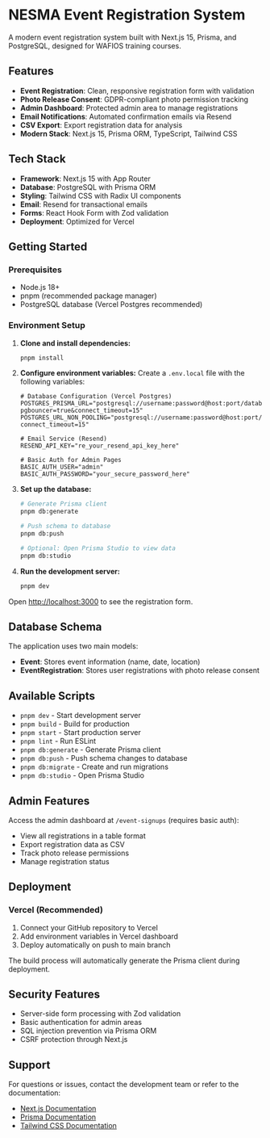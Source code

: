 # NESMA Event Registration System

A modern event registration system built with Next.js 15, Prisma, and PostgreSQL, designed for WAFIOS training courses.

## Features

- **Event Registration**: Clean, responsive registration form with validation
- **Photo Release Consent**: GDPR-compliant photo permission tracking
- **Admin Dashboard**: Protected admin area to manage registrations
- **Email Notifications**: Automated confirmation emails via Resend
- **CSV Export**: Export registration data for analysis
- **Modern Stack**: Next.js 15, Prisma ORM, TypeScript, Tailwind CSS

## Tech Stack

- **Framework**: Next.js 15 with App Router
- **Database**: PostgreSQL with Prisma ORM
- **Styling**: Tailwind CSS with Radix UI components
- **Email**: Resend for transactional emails
- **Forms**: React Hook Form with Zod validation
- **Deployment**: Optimized for Vercel

## Getting Started

### Prerequisites

- Node.js 18+ 
- pnpm (recommended package manager)
- PostgreSQL database (Vercel Postgres recommended)

### Environment Setup

1. **Clone and install dependencies:**
   ```bash
   pnpm install
   ```

2. **Configure environment variables:**
   Create a `.env.local` file with the following variables:
   ```env
   # Database Configuration (Vercel Postgres)
   POSTGRES_PRISMA_URL="postgresql://username:password@host:port/database?pgbouncer=true&connect_timeout=15"
   POSTGRES_URL_NON_POOLING="postgresql://username:password@host:port/database?connect_timeout=15"

   # Email Service (Resend)
   RESEND_API_KEY="re_your_resend_api_key_here"

   # Basic Auth for Admin Pages
   BASIC_AUTH_USER="admin"
   BASIC_AUTH_PASSWORD="your_secure_password_here"
   ```

3. **Set up the database:**
   ```bash
   # Generate Prisma client
   pnpm db:generate
   
   # Push schema to database
   pnpm db:push
   
   # Optional: Open Prisma Studio to view data
   pnpm db:studio
   ```

4. **Run the development server:**
   ```bash
   pnpm dev
   ```

Open [http://localhost:3000](http://localhost:3000) to see the registration form.

## Database Schema

The application uses two main models:

- **Event**: Stores event information (name, date, location)
- **EventRegistration**: Stores user registrations with photo release consent

## Available Scripts

- `pnpm dev` - Start development server
- `pnpm build` - Build for production
- `pnpm start` - Start production server
- `pnpm lint` - Run ESLint
- `pnpm db:generate` - Generate Prisma client
- `pnpm db:push` - Push schema changes to database
- `pnpm db:migrate` - Create and run migrations
- `pnpm db:studio` - Open Prisma Studio

## Admin Features

Access the admin dashboard at `/event-signups` (requires basic auth):

- View all registrations in a table format
- Export registration data as CSV
- Track photo release permissions
- Manage registration status

## Deployment

### Vercel (Recommended)

1. Connect your GitHub repository to Vercel
2. Add environment variables in Vercel dashboard
3. Deploy automatically on push to main branch

The build process will automatically generate the Prisma client during deployment.

## Security Features

- Server-side form processing with Zod validation
- Basic authentication for admin areas
- SQL injection prevention via Prisma ORM
- CSRF protection through Next.js

## Support

For questions or issues, contact the development team or refer to the documentation:

- [Next.js Documentation](https://nextjs.org/docs)
- [Prisma Documentation](https://www.prisma.io/docs)
- [Tailwind CSS Documentation](https://tailwindcss.com/docs)
